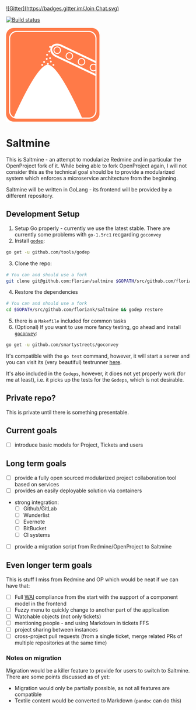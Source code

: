[![Gitter](https://badges.gitter.im/Join Chat.svg)](https://gitter.im/floriank/saltmine?utm_source=badge&utm_medium=badge&utm_campaign=pr-badge&utm_content=badge)

[![Build status](https://circleci.com/gh/floriank/saltmine.png?circle-token=6b7ff3de7e8bca6df5a8e7c9a76bb94d45bd58f3&style=shield)](https://circleci.com/gh/floriank/saltmine)

![Saltmine](assets/logo_256.png)
# Saltmine

This is Saltmine - an attempt to modularize Redmine and in particular the OpenProject fork of it. While being able to fork OpenProject again, I will not consider this as the technical goal should be to provide a modularized system which enforces a microservice architecture from the beginning.

Saltmine will be written in GoLang - its frontend will be provided by a different repository.

## Development Setup

1. Setup Go properly - currently we use the latest stable. There are currently some problems with `go-1.5rc1` recgarding `goconvey`
2. Install [`godep`](https://github.com/tools/godep):

```bash
go get -u github.com/tools/godep
```

3. Clone the repo:

```bash
# You can and should use a fork
git clone git@github.com:florian/saltmine $GOPATH/src/github.com/floriank/saltmine
```

4. Restore the dependencies

```bash
# You can and should use a fork
cd $GOPATH/src/github.com/floriank/saltmine && godep restore
```

5. there is a `Makefile` included for common tasks
6. (Optional) If you want to use more fancy testing, go ahead and install [`goconvey`](https://github.com/smartystreets/goconvey):

```bash
go get -u github.com/smartystreets/goconvey
```

It's compatible with the `go test` command, however, it will start a server and you can visit its (very beautiful) testrunner [here](http://localhost:8080).

It's also included in the `Godeps`, however, it dioes not yet properly work (for me at least), i.e. it picks up the tests for the `Godeps`, which is not desirable.

## Private repo?

This is private until there is something presentable.

## Current goals

- [ ] introduce basic models for Project, Tickets and users

## Long term goals

- [ ] provide a fully open sourced modularized project collaboration tool based on services
- [ ] provides an easily deployable solution via containers
- strong integration:
    - [ ] Github/GitLab
    - [ ] Wunderlist
    - [ ] Evernote
    - [ ] BitBucket
    - [ ] CI systems
- [ ] provide a migration script from Redmine/OpenProject to Saltmine

## Even longer term goals

This is stuff I miss from Redmine and OP which would be neat if we can have that:

- [ ] Full [WAI](http://www.w3.org/WAI/) compliance from the start with the support of a component model in the frontend
- [ ] Fuzzy menu to quickly change to another part of the application
- [ ] Watchable objects (not only tickets)
- [ ] mentioning people - and using Markdown in tickets FFS
- [ ] project sharing between instances
- [ ] cross-project pull requests (from a single ticket, merge related PRs of multiple repositories at the same time)

### Notes on migration

Migration would be a killer feature to provide for users to switch to Saltmine. There are some points discussed as of yet:

- Migration would only be partially possible, as not all features are compatible
- Textile content would be converted to Markdown (`pandoc` can do this)
